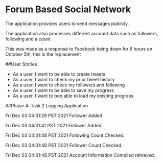# Forum Based Social Network



The application provides users to send messages publicly.

The application also processes different account data such as followers, following and a count

This was made as a response to Facebook being down for 6 hours on October 5th, this is the replacement

##User Stories
- As a user, I want to be able to create tweets 
- As a user, I want to check my prior tweet history 
- As a user, I want to check my followers and following
- As a user, I want to be able to save my progress
- As a user, I want to bee able to load my existing progress

##Phase 4: Task 2 Logging Application

Fri Dec 03 04:31:29 PST 2021
Follower Added.


Fri Dec 03 04:31:41 PST 2021
Follower Added.


Fri Dec 03 04:31:48 PST 2021
Following Count Checked.


Fri Dec 03 04:31:48 PST 2021
Follower Count Checked.


Fri Dec 03 04:31:48 PST 2021
Account Information Compiled retrieved.
